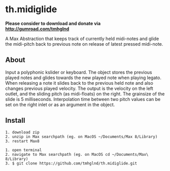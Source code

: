 # th.midiglide

**Please consider to download and donate via http://gumroad.com/tmhglnd**

A Max Abstraction that keeps track of currently held midi-notes and glide the midi-pitch back to previous note on release of latest pressed midi-note.

## About

Input a polyphonic kslider or keyboard. The object stores the previous played notes and glides towards the new played note when playing legato. When releasing a note it slides back to the previous held note and also changes previous played velocity. The output is the velocity on the left outlet, and the sliding pitch (as midi-floats) on the right. The grainsize of the slide is 5 milliseconds. Interpolation time between two pitch values can be set on the right inlet or as an argument in the object.

## Install

```
1. download zip 
2. unzip in Max searchpath (eg. on MacOS ~/Documents/Max 8/Library)
3. restart Max8
```

```
1. open terminal
2. navigate to Max searchpath (eg. on MacOS cd ~/Documents/Max\ 8/Library)
3. $ git clone https://github.com/tmhglnd/th.midiglide.git
```
